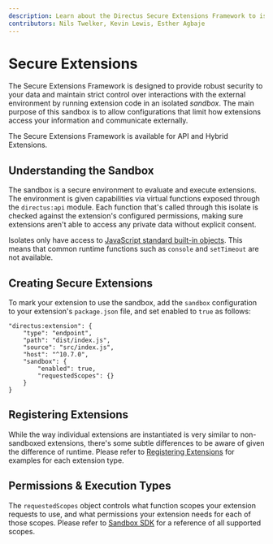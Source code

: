 ```yaml
---
description: Learn about the Directus Secure Extensions Framework to isolate and build trust in your extensions.
contributors: Nils Twelker, Kevin Lewis, Esther Agbaje
---
```


# Secure Extensions

The Secure Extensions Framework is designed to provide robust security to your data and maintain strict control over
interactions with the external environment by running extension code in an isolated _sandbox_. The main purpose of this
sandbox is to allow configurations that limit how extensions access your information and communicate externally.

The Secure Extensions Framework is available for API and Hybrid Extensions.

## Understanding the Sandbox

The sandbox is a secure environment to evaluate and execute extensions. The environment is given capabilities via
virtual functions exposed through the `directus:api` module. Each function that's called through this isolate is checked
against the extension's configured permissions, making sure extensions aren't able to access any private data without
explicit consent.

Isolates only have access to
[JavaScript standard built-in objects](https://developer.mozilla.org/en-US/docs/Web/JavaScript/Reference/Global_Objects).
This means that common runtime functions such as `console` and `setTimeout` are not available.

## Creating Secure Extensions

To mark your extension to use the sandbox, add the `sandbox` configuration to your extension's `package.json` file, and
set enabled to `true` as follows:

```json{6-9}
"directus:extension": {
	"type": "endpoint",
	"path": "dist/index.js",
	"source": "src/index.js",
	"host": "^10.7.0",
	"sandbox": {
		"enabled": true,
		"requestedScopes": {}
	}
}
```

## Registering Extensions

While the way individual extensions are instantiated is very similar to non-sandboxed extensions, there's some subtle
differences to be aware of given the difference of runtime. Please refer to
[Registering Extensions](/extensions/sandbox/register) for examples for each extension type.

## Permissions & Execution Types

The `requestedScopes` object controls what function scopes your extension requests to use, and what permissions your
extension needs for each of those scopes. Please refer to [Sandbox SDK](/extensions/sandbox/sandbox-sdk) for a reference
of all supported scopes.

